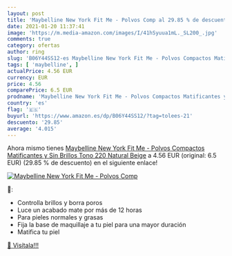```yaml
---
layout: post
title: 'Maybelline New York Fit Me - Polvos Comp al 29.85 % de descuento'
date: 2021-01-20 11:37:41
image: 'https://m.media-amazon.com/images/I/41hSyuua1mL._SL200_.jpg'
comments: true
category: ofertas
author: ring
slug: 'B06Y44SS12-es Maybelline New York Fit Me - Polvos Compactos Matificantes...'
tags: [ 'maybelline', ]
actualPrice: 4.56 EUR
currency: EUR
price: 4.56
comparePrice: 6.5 EUR
prodname: 'Maybelline New York Fit Me - Polvos Compactos Matificantes y Sin Brillos  Tono 220 Natural Beige'
country: 'es'
flag: '🇪🇸'
buyurl: 'https://www.amazon.es/dp/B06Y44SS12/?tag=tolees-21'
descuento: '29.85'
average: '4.015'
---
```


Ahora mismo tienes [Maybelline New York Fit Me - Polvos Compactos Matificantes y Sin Brillos  Tono 220 Natural Beige](https://www.amazon.es/dp/B06Y44SS12/?tag=tolees-21) a 4.56 EUR (original: 6.5 EUR) (29.85 %  de descuento) en el siguiente enlace!

[![Maybelline New York Fit Me - Polvos Comp](https://m.media-amazon.com/images/I/41hSyuua1mL._SL200_.jpg)](https://www.amazon.es/dp/B06Y44SS12/?tag=tolees-21)

🔎:

- Controlla brillos y borra poros
- Luce un acabado mate por más de 12 horas
- Para pieles normales y grasas
- Fija la base de maquillaje a tu piel para una mayor duración
- Matifica tu piel

[🛒 Visítala!!!](https://www.amazon.es/dp/B06Y44SS12/?tag=tolees-21)
